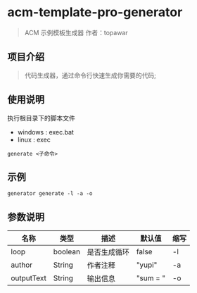 # acm-template-pro-generator

> ACM 示例模板生成器
> 作者：topawar

## 项目介绍
>代码生成器，通过命令行快速生成你需要的代码;

## 使用说明
执行根目录下的脚本文件
- windows : exec.bat
- linux : exec
``` shell
generate <子命令>
```

## 示例
```
generator generate -l -a -o 
```

## 参数说明
| 名称                   | 类型              | 描述                     | 默认值                      | 缩写               |
| ---------------------- | ----------------- | ------------------------ | --------------------------- | ------------------ |
| loop | boolean | 是否生成循环 | false | -l |
| author | String | 作者注释 | "yupi" | -a |
| outputText | String | 输出信息 | "sum = " | -o |
